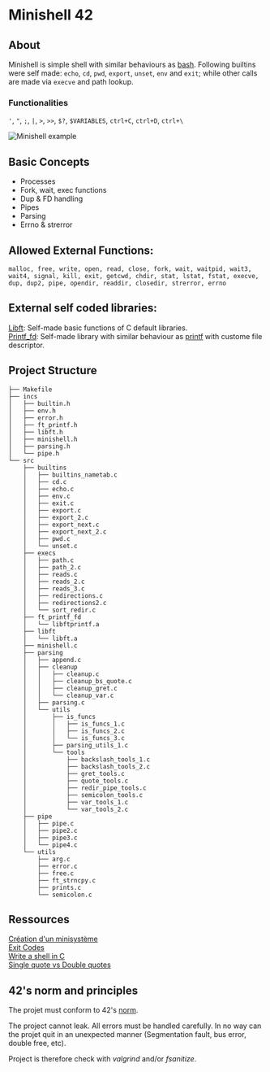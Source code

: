 # Minishell 42

## About
Minishell is simple shell with similar behaviours as [bash](https://www.gnu.org/software/bash/).
Following builtins were self made: `echo`, `cd`, `pwd`, `export`, `unset`, `env` and `exit`; while other calls are made via `execve` and path lookup.

### Functionalities
`'`, `"`, `;`, `|`, `>`, `>>`, `$?`, `$VARIABLES`, `ctrl+C`, `ctrl+D`, `ctrl+\`  
  
![Minishell example](https://github.com/backslash-zero/minishell/blob/master/Capture%20d%E2%80%99e%CC%81cran%202020-09-27%20a%CC%80%2016.07.47.png)  
  
## Basic Concepts
- Processes
- Fork, wait, exec functions
- Dup & FD handling
- Pipes
- Parsing
- Errno & strerror

## Allowed External Functions:
```
malloc, free, write, open, read, close, fork, wait, waitpid, wait3, wait4, signal, kill, exit, getcwd, chdir, stat, lstat, fstat, execve, dup, dup2, pipe, opendir, readdir, closedir, strerror, errno
```

## External self coded libraries:
[Libft](https://github.com/backslash-zero/42/tree/master/Libft): Self-made basic functions of C default libraries.  
[Printf_fd](https://github.com/backslash-zero/printf_fd): Self-made library with similar behaviour as [printf](http://www.cplusplus.com/reference/cstdio/printf/) with custome file descriptor.


## Project Structure
````
├── Makefile
├── incs
│   ├── builtin.h
│   ├── env.h
│   ├── error.h
│   ├── ft_printf.h
│   ├── libft.h
│   ├── minishell.h
│   ├── parsing.h
│   └── pipe.h
└── src
    ├── builtins
    │   ├── builtins_nametab.c
    │   ├── cd.c
    │   ├── echo.c
    │   ├── env.c
    │   ├── exit.c
    │   ├── export.c
    │   ├── export_2.c
    │   ├── export_next.c
    │   ├── export_next_2.c
    │   ├── pwd.c
    │   └── unset.c
    ├── execs
    │   ├── path.c
    │   ├── path_2.c
    │   ├── reads.c
    │   ├── reads_2.c
    │   ├── reads_3.c
    │   ├── redirections.c
    │   ├── redirections2.c
    │   └── sort_redir.c
    ├── ft_printf_fd
    │   └── libftprintf.a
    ├── libft
    │   └── libft.a
    ├── minishell.c
    ├── parsing
    │   ├── append.c
    │   ├── cleanup
    │   │   ├── cleanup.c
    │   │   ├── cleanup_bs_quote.c
    │   │   ├── cleanup_gret.c
    │   │   └── cleanup_var.c
    │   ├── parsing.c
    │   └── utils
    │       ├── is_funcs
    │       │   ├── is_funcs_1.c
    │       │   ├── is_funcs_2.c
    │       │   └── is_funcs_3.c
    │       ├── parsing_utils_1.c
    │       └── tools
    │           ├── backslash_tools_1.c
    │           ├── backslash_tools_2.c
    │           ├── gret_tools.c
    │           ├── quote_tools.c
    │           ├── redir_pipe_tools.c
    │           ├── semicolon_tools.c
    │           ├── var_tools_1.c
    │           └── var_tools_2.c
    ├── pipe
    │   ├── pipe.c
    │   ├── pipe2.c
    │   ├── pipe3.c
    │   └── pipe4.c
    └── utils
        ├── arg.c
        ├── error.c
        ├── free.c
        ├── ft_strncpy.c
        ├── prints.c
        └── semicolon.c
````

## Ressources 
[Création d'un minisystème](https://chrtophe.developpez.com/tutoriels/minisysteme/#L11)   
[Exit Codes](https://tldp.org/LDP/abs/html/exitcodes.html)  
[Write a shell in C](https://brennan.io/2015/01/16/write-a-shell-in-c/)  
[Single quote vs Double quotes](https://stackoverflow.com/questions/6697753/difference-between-single-and-double-quotes-in-bash) 

## 42's norm and principles

The projet must conform to 42's [norm](https://cdn.intra.42.fr/pdf/pdf/960/norme.en.pdf).

The project cannot leak. All errors must be handled carefully. In no way can the projet quit in an unexpected manner (Segmentation fault, bus error, double free, etc).

Project is therefore check with _valgrind_ and/or _fsanitize_.
